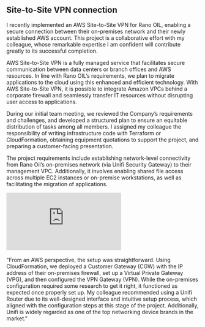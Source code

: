 ## Site-to-Site VPN connection

I recently implemented an AWS Site-to-Site VPN for Rano OIL, enabling a secure connection between their on-premises network and their newly established AWS account. This project is a collaborative effort with my colleague, whose remarkable expertise I am confident will contribute greatly to its successful completion.

AWS Site-to-Site VPN is a fully managed service that facilitates secure communication between data centers or branch offices and AWS resources. In line with Rano OIL’s requirements, we plan to migrate applications to the cloud using this enhanced and efficient technology. With AWS Site-to-Site VPN, it is possible to integrate Amazon VPCs behind a corporate firewall and seamlessly transfer IT resources without disrupting user access to applications.

During our initial team meeting, we reviewed the Company’s requirements and challenges, and developed a structured plan to ensure an equitable distribution of tasks among all members. I assigned my colleague the responsibility of writing infrastructure code with Terraform or CloudFormation, obtaining equipment quotations to support the project, and preparing a customer-facing presentation.

The project requirements include establishing network-level connectivity from Rano Oil’s on-premises network (via Unifi Security Gateway) to their management VPC. Additionally, it involves enabling shared file access across multiple EC2 instances or on-premise workstations, as well as facilitating the migration of applications.

![AA Rano Oil](https://github.com/azibat92/Aws-projects/blob/main/Site-to-Site/EFS-S2S-Diagram.pdf)

"From an AWS perspective, the setup was straightforward. Using CloudFormation, we deployed a Customer Gateway (CGW) with the IP address of their on-premises firewall, set up a Virtual Private Gateway (VPG), and then configured the VPN Gateway (VPN). While the on-premises configuration required some research to get it right, it functioned as expected once properly set up. My colleague recommended using a Unifi Router due to its well-designed interface and intuitive setup process, which aligned with the configuration steps at this stage of the project. Additionally, Unifi is widely regarded as one of the top networking device brands in the market."
